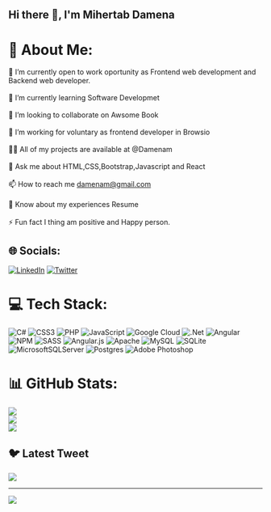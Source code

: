 ## Hi there 👋, I'm Mihertab Damena
# 💫 About Me:
🤝 I’m currently open to work oportunity as Frontend web development and Backend web developer.<br><br>🌱 I’m currently learning Software Developmet<br><br>👯 I’m looking to collaborate on Awsome Book<br><br>🔭 I’m working for voluntary as frontend developer in Browsio<br><br>👨‍💻 All of my projects are available at @Damenam<br><br>💬 Ask me about HTML,CSS,Bootstrap,Javascript and React<br><br>📫 How to reach me damenam@gmail.com<br><br>📄 Know about my experiences Resume<br><br>⚡ Fun fact I thing am positive and Happy person.


## 🌐 Socials:
[![LinkedIn](https://img.shields.io/badge/LinkedIn-%230077B5.svg?logo=linkedin&logoColor=white)](https://linkedin.com/in/linkedin.com/in/DamenaM) [![Twitter](https://img.shields.io/badge/Twitter-%231DA1F2.svg?logo=Twitter&logoColor=white)](https://twitter.com/https://twitter.com/DamenaM) 

# 💻 Tech Stack:
![C#](https://img.shields.io/badge/c%23-%23239120.svg?style=for-the-badge&logo=c-sharp&logoColor=white) ![CSS3](https://img.shields.io/badge/css3-%231572B6.svg?style=for-the-badge&logo=css3&logoColor=white) ![PHP](https://img.shields.io/badge/php-%23777BB4.svg?style=for-the-badge&logo=php&logoColor=white) ![JavaScript](https://img.shields.io/badge/javascript-%23323330.svg?style=for-the-badge&logo=javascript&logoColor=%23F7DF1E) ![Google Cloud](https://img.shields.io/badge/Google%20Cloud-%234285F4.svg?style=for-the-badge&logo=google-cloud&logoColor=white) ![.Net](https://img.shields.io/badge/.NET-5C2D91?style=for-the-badge&logo=.net&logoColor=white) ![Angular](https://img.shields.io/badge/angular-%23DD0031.svg?style=for-the-badge&logo=angular&logoColor=white) ![NPM](https://img.shields.io/badge/NPM-%23000000.svg?style=for-the-badge&logo=npm&logoColor=white) ![SASS](https://img.shields.io/badge/SASS-hotpink.svg?style=for-the-badge&logo=SASS&logoColor=white) ![Angular.js](https://img.shields.io/badge/angular.js-%23E23237.svg?style=for-the-badge&logo=angularjs&logoColor=white) ![Apache](https://img.shields.io/badge/apache-%23D42029.svg?style=for-the-badge&logo=apache&logoColor=white) ![MySQL](https://img.shields.io/badge/mysql-%2300f.svg?style=for-the-badge&logo=mysql&logoColor=white) ![SQLite](https://img.shields.io/badge/sqlite-%2307405e.svg?style=for-the-badge&logo=sqlite&logoColor=white) ![MicrosoftSQLServer](https://img.shields.io/badge/Microsoft%20SQL%20Sever-CC2927?style=for-the-badge&logo=microsoft%20sql%20server&logoColor=white) ![Postgres](https://img.shields.io/badge/postgres-%23316192.svg?style=for-the-badge&logo=postgresql&logoColor=white) ![Adobe Photoshop](https://img.shields.io/badge/adobephotoshop-%2331A8FF.svg?style=for-the-badge&logo=adobephotoshop&logoColor=white)
# 📊 GitHub Stats:
![](https://github-readme-stats.vercel.app/api?username=DamenaM&theme=blue-green&hide_border=false&include_all_commits=false&count_private=false)<br/>
![](https://github-readme-streak-stats.herokuapp.com/?user=DamenaM&theme=blue-green&hide_border=false)<br/>
![](https://github-readme-stats.vercel.app/api/top-langs/?username=DamenaM&theme=blue-green&hide_border=false&include_all_commits=false&count_private=false&layout=compact)

## 🐦 Latest Tweet
[![](https://gtce.itsvg.in/api?username=https://twitter.com/DamenaM)](https://github.com/VishwaGauravIn/github-twitter-card-embed)

---
[![](https://visitcount.itsvg.in/api?id=DamenaM&icon=0&color=0)](https://visitcount.itsvg.in)

<!-- Proudly created with GPRM ( https://gprm.itsvg.in ) -->
